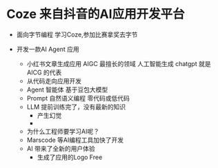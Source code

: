 # Coze 来自抖音的AI应用开发平台

- 面向字节编程
  学习Coze,参加比赛拿奖去字节

- 开发一款AI Agent 应用
  - 小红书文章生成应用 AIGC 最擅长的领域
    人工智能生成 chatgpt 就是AICG 的代表
  - 从代码走向应用开发
  - Agent 智能体
    基于豆包大模型
  - Prompt
    自然语义编程
    零代码或低代码
  - LLM 提前训练完了，没有最新的知识
    - 产生幻觉
    - 
  - 为什么工程师要学习AI呢？
  - Marscode 等AI编程工具加快了开发
  - AI 带来了全新的用户体验
    - 生成了应用的Logo Free 